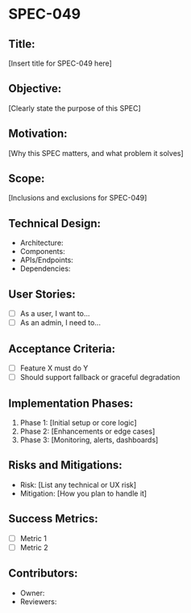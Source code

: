 # SPEC-049

## Title:
[Insert title for SPEC-049 here]

## Objective:
[Clearly state the purpose of this SPEC]

## Motivation:
[Why this SPEC matters, and what problem it solves]

## Scope:
[Inclusions and exclusions for SPEC-049]

## Technical Design:
- Architecture:
- Components:
- APIs/Endpoints:
- Dependencies:

## User Stories:
- [ ] As a user, I want to...
- [ ] As an admin, I need to...

## Acceptance Criteria:
- [ ] Feature X must do Y
- [ ] Should support fallback or graceful degradation

## Implementation Phases:
1. Phase 1: [Initial setup or core logic]
2. Phase 2: [Enhancements or edge cases]
3. Phase 3: [Monitoring, alerts, dashboards]

## Risks and Mitigations:
- Risk: [List any technical or UX risk]
- Mitigation: [How you plan to handle it]

## Success Metrics:
- [ ] Metric 1
- [ ] Metric 2

## Contributors:
- Owner:
- Reviewers:
